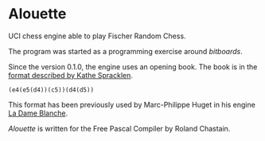 # Alouette

UCI chess engine able to play Fischer Random Chess.

The program was started as a programming exercise around *bitboards*.

Since the version 0.1.0, the engine uses an opening book. The book is in the [format described by Kathe Spracklen](https://content.iospress.com/articles/icga-journal/icg6-1-04).

    (e4(e5(d4))(c5))(d4(d5))

This format has been previously used by Marc-Philippe Huget in his engine [La Dame Blanche](http://www.quarkchess.de/ladameblanche/).

*Alouette* is written for the Free Pascal Compiler by Roland Chastain.
